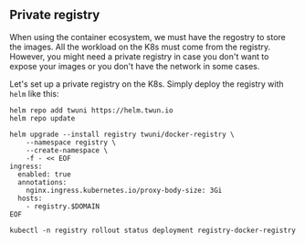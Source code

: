 ## Private registry

When using the container ecosystem, we must have the regostry to store the images. All the workload on the K8s must come from the registry. However, you might need a private registry in case you don't want to expose your images or you don't have the network in some cases.

Let's set up a private registry on the K8s. Simply deploy the registry with `helm` like this:
```shell
helm repo add twuni https://helm.twun.io
helm repo update

helm upgrade --install registry twuni/docker-registry \
    --namespace registry \
    --create-namespace \
    -f - << EOF
ingress:
  enabled: true
  annotations:
    nginx.ingress.kubernetes.io/proxy-body-size: 3Gi
  hosts:
    - registry.$DOMAIN
EOF

kubectl -n registry rollout status deployment registry-docker-registry
```
